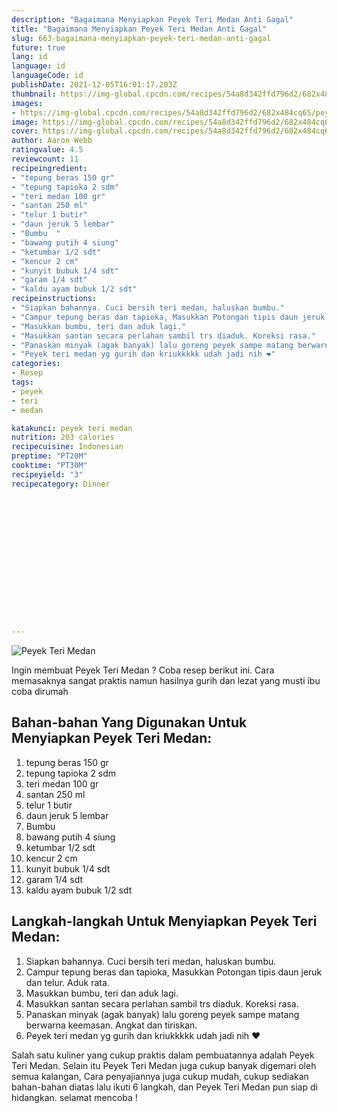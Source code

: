 ```yaml
---
description: "Bagaimana Menyiapkan Peyek Teri Medan Anti Gagal"
title: "Bagaimana Menyiapkan Peyek Teri Medan Anti Gagal"
slug: 663-bagaimana-menyiapkan-peyek-teri-medan-anti-gagal
future: true
lang: id
language: id
languageCode: id
publishDate: 2021-12-05T16:01:17.203Z 
thumbnail: https://img-global.cpcdn.com/recipes/54a8d342ffd796d2/682x484cq65/peyek-teri-medan-foto-resep-utama.png
images:
- https://img-global.cpcdn.com/recipes/54a8d342ffd796d2/682x484cq65/peyek-teri-medan-foto-resep-utama.png
image: https://img-global.cpcdn.com/recipes/54a8d342ffd796d2/682x484cq65/peyek-teri-medan-foto-resep-utama.png
cover: https://img-global.cpcdn.com/recipes/54a8d342ffd796d2/682x484cq65/peyek-teri-medan-foto-resep-utama.png
author: Aaron Webb
ratingvalue: 4.5
reviewcount: 11
recipeingredient:
- "tepung beras 150 gr"
- "tepung tapioka 2 sdm"
- "teri medan 100 gr"
- "santan 250 ml"
- "telur 1 butir"
- "daun jeruk 5 lembar"
- "Bumbu  "
- "bawang putih 4 siung"
- "ketumbar 1/2 sdt"
- "kencur 2 cm"
- "kunyit bubuk 1/4 sdt"
- "garam 1/4 sdt"
- "kaldu ayam bubuk 1/2 sdt"
recipeinstructions:
- "Siapkan bahannya. Cuci bersih teri medan, haluskan bumbu."
- "Campur tepung beras dan tapioka, Masukkan Potongan tipis daun jeruk dan telur. Aduk rata."
- "Masukkan bumbu, teri dan aduk lagi."
- "Masukkan santan secara perlahan sambil trs diaduk. Koreksi rasa."
- "Panaskan minyak (agak banyak) lalu goreng peyek sampe matang berwarna keemasan. Angkat dan tiriskan."
- "Peyek teri medan yg gurih dan kriukkkkk udah jadi nih ❤️"
categories:
- Resep
tags:
- peyek
- teri
- medan

katakunci: peyek teri medan 
nutrition: 203 calories
recipecuisine: Indonesian
preptime: "PT20M"
cooktime: "PT30M"
recipeyield: "3"
recipecategory: Dinner


     
    
    
    
    
    
    
    
    
    
    
      
    
---
```



![Peyek Teri Medan](https://img-global.cpcdn.com/recipes/54a8d342ffd796d2/682x484cq65/peyek-teri-medan-foto-resep-utama.png)

Ingin membuat Peyek Teri Medan ? Coba resep berikut ini. Cara memasaknya sangat praktis namun hasilnya gurih dan lezat yang musti ibu coba dirumah

<!--inarticleads1-->

## Bahan-bahan Yang Digunakan Untuk Menyiapkan Peyek Teri Medan:

1. tepung beras 150 gr
1. tepung tapioka 2 sdm
1. teri medan 100 gr
1. santan 250 ml
1. telur 1 butir
1. daun jeruk 5 lembar
1. Bumbu  
1. bawang putih 4 siung
1. ketumbar 1/2 sdt
1. kencur 2 cm
1. kunyit bubuk 1/4 sdt
1. garam 1/4 sdt
1. kaldu ayam bubuk 1/2 sdt



<!--inarticleads2-->

## Langkah-langkah Untuk Menyiapkan Peyek Teri Medan:

1. Siapkan bahannya. Cuci bersih teri medan, haluskan bumbu.
1. Campur tepung beras dan tapioka, Masukkan Potongan tipis daun jeruk dan telur. Aduk rata.
1. Masukkan bumbu, teri dan aduk lagi.
1. Masukkan santan secara perlahan sambil trs diaduk. Koreksi rasa.
1. Panaskan minyak (agak banyak) lalu goreng peyek sampe matang berwarna keemasan. Angkat dan tiriskan.
1. Peyek teri medan yg gurih dan kriukkkkk udah jadi nih ❤️




Salah satu kuliner yang cukup praktis dalam pembuatannya adalah  Peyek Teri Medan. Selain itu  Peyek Teri Medan  juga cukup banyak digemari oleh semua kalangan, Cara penyajiannya juga cukup mudah, cukup sediakan bahan-bahan diatas lalu ikuti 6 langkah, dan  Peyek Teri Medan  pun siap di hidangkan. selamat mencoba !
